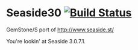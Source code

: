 Seaside30 [![Build Status](https://travis-ci.org/glassdb/Seaside30.png?branch=master)](https://travis-ci.org/glassdb/Seaside30)
=========

GemStone/S port of http://www.seaside.st/

You're lookin' at Seaside 3.0.7.1.
